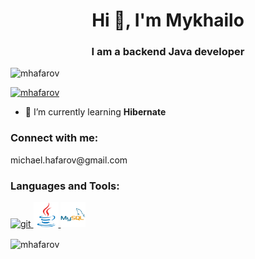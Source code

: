 <h1 align="center">Hi 👋, I'm Mykhailo</h1>
<h3 align="center">I am a backend Java developer</h3>

<p align="left"> <img src="https://komarev.com/ghpvc/?username=mhafarov&label=Profile%20views&color=0e75b6&style=flat" alt="mhafarov" /> </p>

<p align="left"> <a href="https://github.com/ryo-ma/github-profile-trophy"><img src="https://github-profile-trophy.vercel.app/?username=mhafarov" alt="mhafarov" /></a> </p>

- 🌱 I’m currently learning **Hibernate**

<h3 align="left">Connect with me:</h3>
<p align="left">michael.hafarov@gmail.com
</p>

<h3 align="left">Languages and Tools:</h3>
<p align="left"> <a href="https://git-scm.com/" target="_blank" rel="noreferrer"> <img src="https://www.vectorlogo.zone/logos/git-scm/git-scm-icon.svg" alt="git" width="40" height="40"/> </a> <a href="https://www.java.com" target="_blank" rel="noreferrer"> <img src="https://raw.githubusercontent.com/devicons/devicon/master/icons/java/java-original.svg" alt="java" width="40" height="40"/> </a> <a href="https://www.mysql.com/" target="_blank" rel="noreferrer"> <img src="https://raw.githubusercontent.com/devicons/devicon/master/icons/mysql/mysql-original-wordmark.svg" alt="mysql" width="40" height="40"/> </a> </p>

<p><img align="center" src="https://github-readme-stats.vercel.app/api/top-langs?username=mhafarov&show_icons=true&locale=en&layout=compact" alt="mhafarov" /></p>

